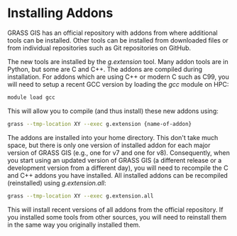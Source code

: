 # Installing Addons

GRASS GIS has an official repository with addons from where additional tools can be installed.
Other tools can be installed from downloaded files or from individual repositories such as Git repositories on GitHub.

The new tools are installed by the _g.extension_ tool. Many addon tools are in Python, but some are C and C++.
The addons are compiled during installation. For addons which are using C++ or modern C such as C99,
you will need to setup a recent GCC version by loading the _gcc_ module on HPC:

```sh
module load gcc
```

This will allow you to compile (and thus install) these new addons using:

```sh
grass --tmp-location XY --exec g.extension {name-of-addon}
```

The addons are installed into your home directory. This don't take much space, but there is only
one version of installed addon for each major version of GRASS GIS (e.g., one for v7 and one for v8).
Consequently, when you start using an updated version of GRASS GIS (a different release or a development
version from a different day), you will need to recompile the C and C++ addons you have installed.
All installed addons can be recompiled (reinstalled) using _g.extension.all_:

```sh
grass --tmp-location XY --exec g.extension.all
```

This will install recent versions of all addons from the official repository.
If you installed some tools from other sources, you will need to reinstall them in the same way you
originally installed them.

